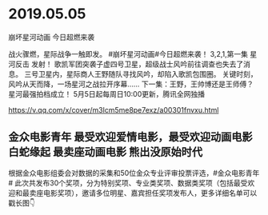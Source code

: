 # 2019.05.05

崩坏星河动画 今日超燃来袭

战火骤燃，星际战争一触即发。
#崩坏星河动画#今日超燃来袭！
3,2,1,第一集 星河反击 发射！
歌凯军团突袭子虚四号卫星，超级战士风吟前往调查也失去了消息。
三号卫星内，星际商人王野随队寻找风吟，却陷入歌凯包围圈。
关键时刻，风吟从天而降，一场星河之战拉开序幕……
下一集：王野，王帅博还是王师傅？星河最强拍档成立！
5月5日起每周日10:00更新，腾讯全网独播

https://v.qq.com/x/cover/m3lcm5me8pe7exz/a00301fnvxu.html



##   金众电影青年  最受欢迎爱情电影，最受欢迎动画电影 白蛇缘起 最卖座动画电影  熊出没原始时代 
根据金众电影组委会对数据的采集和50位金众专业评审投票评选，#金众电影青年# 此次共发布30个奖项，分为特别奖项、专业类奖项、数据类奖项（包括最受欢迎和最卖座电影奖项），邀请多位明星、嘉宾担任奖项发布人，更多详细名单可以戳长图👇
